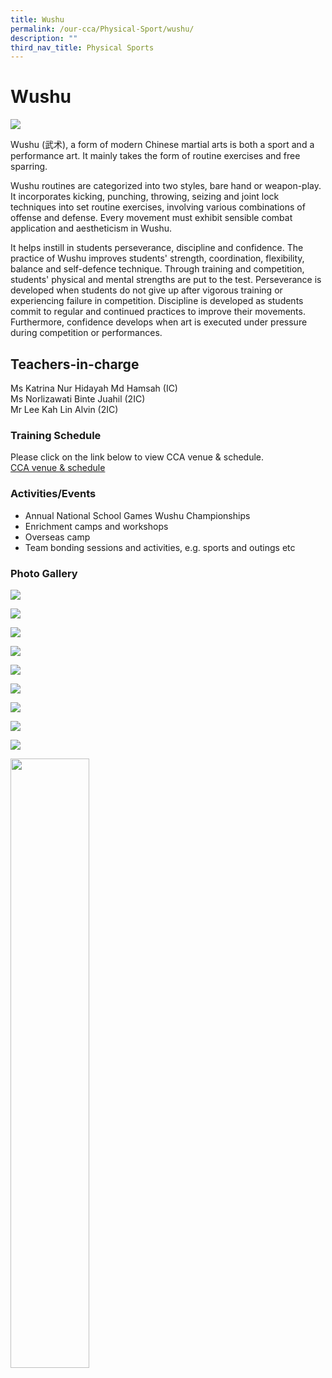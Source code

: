 ```yaml
---
title: Wushu
permalink: /our-cca/Physical-Sport/wushu/
description: ""
third_nav_title: Physical Sports
---
```

# **Wushu**

![](/images/Wushu.jpg)

Wushu (武术), a form of modern Chinese martial arts is both a sport and a performance art. It mainly takes the form of routine exercises and free sparring.

Wushu routines are categorized into two styles, bare hand or weapon-play. It incorporates kicking, punching, throwing, seizing and joint lock techniques into set routine exercises, involving various combinations of offense and defense. Every movement must exhibit sensible combat application and aestheticism in Wushu.

It helps instill in students perseverance, discipline and confidence. The practice of Wushu improves students' strength, coordination, flexibility, balance and self-defence technique. Through training and competition, students' physical and mental strengths are put to the test. Perseverance is developed when students do not give up after vigorous training or experiencing failure in competition. Discipline is developed as students commit to regular and continued practices to improve their movements. Furthermore, confidence develops when art is executed under pressure during competition or performances.

## Teachers-in-charge   
Ms Katrina Nur Hidayah Md Hamsah (IC)<br>
Ms Norlizawati Binte Juahil (2IC)<br>
Mr Lee Kah Lin Alvin (2IC)

### Training Schedule
Please click on the link below to view CCA venue & schedule.   
[CCA venue & schedule](/useful-links/parents/cca-venue-n-schedule)

### Activities/Events
*   Annual National School Games Wushu Championships
*   Enrichment camps and workshops
*   Overseas camp
*   Team bonding sessions and activities, e.g. sports and outings etc

### Photo Gallery

![](/images/ad7fbe92a_62544.jpg)

![](/images/8d7bf0e1e_62545.jpg)

![](/images/683a6e049_62546.jpg)

![](/images/5c5e4370d_62547.jpg)

![](/images/a395f9b3f_62548.jpg)

![](/images/73eef1f8a_62549.jpg)

![](/images/7d8a21757_62550.jpg)

![](/images/1e3b1b1bf_62542.jpg)

![](/images/Wushu.jpg)


<img src="/images/pavilion.png" 
     style="width:50%">